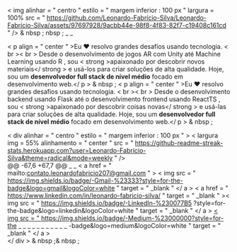 < img  alinhar = " centro "  estilo = " margem inferior : 100 px "  largura = 100%  src = " https://github.com/Leonardo-Fabrício-Silva/Leonardo-Fabrício-Silva/assets/97697928/9acbb44e-98f8-4f83-82f7-c19408c161cd " />
& nbsp ; nbsp ; _ _

< p  align = " center " >Eu ❤️ resolvo grandes desafios usando tecnologia. < br >< br > Desde o desenvolvimento de jogos AR com Unity até Machine Learning usando R , sou < strong >apaixonado por descobrir novos materiais</ strong > e usá-los para criar soluções de alta qualidade. Hoje, sou um <strong> desenvolvedor full stack de nível médio</strong> focado em desenvolvimento web.</ p > & nbsp ;
< p  align = " center " >Eu ❤️ resolvo grandes desafios usando tecnologia. < br >< br > Desde o desenvolvimento backend usando Flask até o desenvolvimento frontend usando ReactTS , sou < strong >apaixonado por descobrir coisas novas</ strong > e usá-las para criar soluções de alta qualidade. Hoje, sou um <strong> desenvolvedor full stack de nível médio</strong> focado em desenvolvimento web.</ p > & nbsp ;

< div   alinhar = " centro "  estilo = " margem inferior : 100 px " >
< largura img  = 55% alinhamento = " center " src = " https://github-readme-streak-stats.herokuapp.com?user=Leonardo-Fabrício-Silva&theme=radical&mode=weekly " />   
@@ -67,6 +67,7 @@
</a> _ _
< a  href = " mailto:contato.leonardofabricio207@gmail.com " > < img  src = " https://img.shields.io/badge/-Gmail-%23333?style=for-the-badge&logo=gmail&logoColor=white "  target = " _blank " </ a >
< a  href = " https://www.linkedin.com/in/leonardo-fabricio-silva/ "  target = " _blank " >< img  src = " https://img.shields.io/badge/-LinkedIn-%230077B5 ?style=for-the-badge&logo=linkedin&logoColor=white "   target = " _blank " </ a >
<a href = " https://medium.com/@Leonardo-Fabrício-Silva " target = " _blank " > < img src = " https://img.shields.io/badge/-Medium-%23000000?style=for-the _  _ _ _ _ _ _ _ _ _ _ -badge&logo=medium&logoColor=white " target = " _blank " </ a >    
</ div > & nbsp ;& nbsp ;

